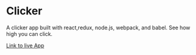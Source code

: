 # Clicker
A clicker app built with react,redux, node.js, webpack, and babel. See how high you can click.  

[Link to live App](https://see-how-high-you-can-click.glitch.me')
